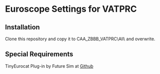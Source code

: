 # Euroscope Settings for VATPRC
## Installation
Clone this repository and copy it to CAA_ZBBB_VATPRC\All\ and overwrite.
## Special Requirements
TinyEurocat Plug-in by Future Sim at <a href="https://github.com/earthjasonlin/TinyEurocat">Github</a>